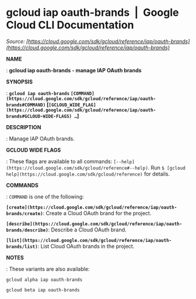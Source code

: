 # gcloud iap oauth-brands  |  Google Cloud CLI Documentation

*Source: [https://cloud.google.com/sdk/gcloud/reference/iap/oauth-brands](https://cloud.google.com/sdk/gcloud/reference/iap/oauth-brands)*

**NAME**

: **gcloud iap oauth-brands - manage IAP OAuth brands**

**SYNOPSIS**

: **`gcloud iap oauth-brands` `[COMMAND](https://cloud.google.com/sdk/gcloud/reference/iap/oauth-brands#COMMAND)` [`[GCLOUD_WIDE_FLAG](https://cloud.google.com/sdk/gcloud/reference/iap/oauth-brands#GCLOUD-WIDE-FLAGS) …`]**

**DESCRIPTION**

: Manage IAP OAuth brands.

**GCLOUD WIDE FLAGS**

: These flags are available to all commands: `[--help](https://cloud.google.com/sdk/gcloud/reference#--help)`.
Run `$ [gcloud help](https://cloud.google.com/sdk/gcloud/reference)` for details.

**COMMANDS**

: ``COMMAND`` is one of the following:

**`[create](https://cloud.google.com/sdk/gcloud/reference/iap/oauth-brands/create)`**:
Create a Cloud OAuth brand for the project.

**`[describe](https://cloud.google.com/sdk/gcloud/reference/iap/oauth-brands/describe)`**:
Describe a Cloud OAuth brand.

**`[list](https://cloud.google.com/sdk/gcloud/reference/iap/oauth-brands/list)`**:
List Cloud OAuth brands in the project.

**NOTES**

: These variants are also available:

```
gcloud alpha iap oauth-brands
```

```
gcloud beta iap oauth-brands
```